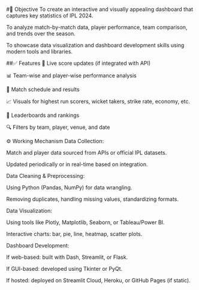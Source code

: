#🎯 Objective
To create an interactive and visually appealing dashboard that captures key statistics of IPL 2024.

To analyze match-by-match data, player performance, team comparison, and trends over the season.

To showcase data visualization and dashboard development skills using modern tools and libraries.

##✅ Features
🏏 Live score updates (if integrated with API)

📊 Team-wise and player-wise performance analysis

📅 Match schedule and results

📈 Visuals for highest run scorers, wicket takers, strike rate, economy, etc.

🧮 Leaderboards and rankings

🔍 Filters by team, player, venue, and date

⚙️ Working Mechanism
Data Collection:

Match and player data sourced from APIs or official IPL datasets.

Updated periodically or in real-time based on integration.

Data Cleaning & Preprocessing:

Using Python (Pandas, NumPy) for data wrangling.

Removing duplicates, handling missing values, standardizing formats.

Data Visualization:

Using tools like Plotly, Matplotlib, Seaborn, or Tableau/Power BI.

Interactive charts: bar, pie, line, heatmap, scatter plots.

Dashboard Development:

If web-based: built with Dash, Streamlit, or Flask.

If GUI-based: developed using Tkinter or PyQt.

If hosted: deployed on Streamlit Cloud, Heroku, or GitHub Pages (if static).

